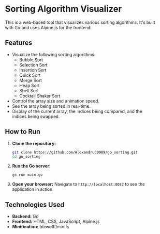 # Sorting Algorithm Visualizer

This is a web-based tool that visualizes various sorting algorithms. It's built with Go and uses Alpine.js for the frontend.

## Features

- Visualize the following sorting algorithms:
  - Bubble Sort
  - Selection Sort
  - Insertion Sort
  - Quick Sort
  - Merge Sort
  - Heap Sort
  - Shell Sort
  - Cocktail Shaker Sort
- Control the array size and animation speed.
- See the array being sorted in real-time.
- Display of the current array, the indices being compared, and the indices being swapped.

## How to Run

1. **Clone the repository:**
   ```bash
   git clone https://github.com/AlexandruC0909/go_sorting.git
   cd go_sorting
   ```
2. **Run the Go server:**
   ```bash
   go run main.go
   ```
3. **Open your browser:**
   Navigate to `http://localhost:8082` to see the application in action.

## Technologies Used

- **Backend:** Go
- **Frontend:** HTML, CSS, JavaScript, Alpine.js
- **Minification:** tdewolff/minify
